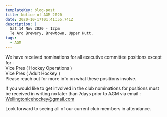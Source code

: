 ```yaml
---
templateKey: blog-post
title: Notice of AGM 2020
date: 2020-10-17T01:41:55.741Z
description: |
  Sat 14 Nov 2020 - 12pm 
  Te Aro Brewery, Brewtown, Upper Hutt. 
tags:
  - AGM
---
```

We have received nominations for all executive committee positions except for -\
Vice Pres ( Hockey Operations )\
Vice Pres ( Adult Hockey )\
Please reach out for more info on what these positions involve.

If you would like to get involved in the club nominations for positions must be received in writing no later than 7days prior to AGM via email : Wellingtonicehockey@gmail.com

Look forward to seeing all of our current club members in attendance.